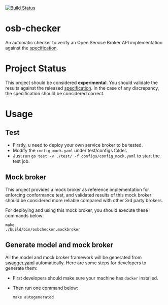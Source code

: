 [![Build Status](https://travis-ci.org/openservicebrokerapi/osb-checker.svg?branch=master)](https://travis-ci.org/openservicebrokerapi/osb-checker "Travis")

# osb-checker

An automatic checker to verify an Open Service Broker API implementation against the [specification](https://github.com/luistesperanca/servicebroker).

# Project Status

This project should be considered **experimental**. You should validate the results against the released [specification](https://github.com/luistesperanca/servicebroker). In the case of any discrepancy, the specification should be considered correct.

# Usage

## Test

* Firstly, u need to deploy your own service broker to be tested.
* Modify the `config_mock.yaml` under test/configs folder.
* Just run `go test -v ./test/ -f configs/config_mock.yaml` to start the test job.

## Mock broker

This project provides a mock broker as reference implementation for enforcing conformance test, and validated results of this mock broker should be considered more reliable compared with other 3rd party brokers.

For deploying and using this mock broker, you should execute these commands below:

```shell
make
./build/bin/osbchecker.mockbroker
```

## Generate model and mock broker

All the model and mock broker framework will be generated from [swagger.yaml](https://raw.githubusercontent.com/openservicebrokerapi/servicebroker/master/swagger.yaml) automatically. Here are some steps for developers to generate them:

* First developers should make sure your machine has `docker` installed.
* Then run one command below:

	```shell
	make autogenerated
	```
